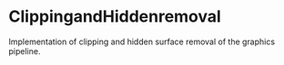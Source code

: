 # ClippingandHiddenremoval
Implementation of clipping and hidden surface removal of the graphics pipeline.

